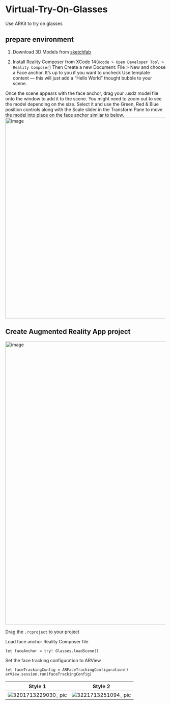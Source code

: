 # Virtual-Try-On-Glasses
Use ARKit to try on glasses

## prepare environment
1. Download 3D Models from [sketchfab](https://sketchfab.com/feed)

2. Install Reality Composer from XCode 14(`Xcode > Open Developer Tool > Reality Composer`)
Then Create a new Document: File > New and choose a Face anchor. It’s up to you if you want to uncheck Use template content — this will just add a “Hello World” thought bubble to your scene.

Once the scene appears with the face anchor, drag your .usdz model file onto the window to add it to the scene. You might need to zoom out to see the model depending on the size. Select it and use the Green, Red & Blue position controls along with the Scale slider in the Transform Pane to move the model into place on the face anchor similar to below.
<img width="630" alt="image" src="https://github.com/fifyrio/Virtual-Try-On-Glasses/assets/8080188/fd71d73b-5500-4124-945f-a4dab048fc6e">


## Create Augmented Reality App project
<img width="889" alt="image" src="https://github.com/fifyrio/Virtual-Try-On-Glasses/assets/8080188/8880abc4-c2e5-4e22-89f6-482d51d43e03">

Drag the `.rcproject` to your project

Load face anchor Reality Composer file
```
let faceAnchor = try! Glasses.loadScene()
```
Set the face tracking configuration to ARView
```
let faceTrackingConfig = ARFaceTrackingConfiguration()
arView.session.run(faceTrackingConfig)
```


| Style 1 | Style 2 |
|----------|----------|
| ![3201713229030_ pic](https://github.com/fifyrio/Virtual-Try-On-Glasses/assets/8080188/3a73761f-f399-4087-b974-eb5c00ec34fa)   | ![3221713251094_ pic](https://github.com/fifyrio/Virtual-Try-On-Glasses/assets/8080188/1b28f6b9-43d8-4151-82eb-04e017e3833e)  |

